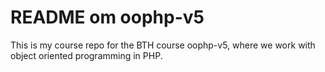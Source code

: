 README om oophp-v5
==========================

This is my course repo for the BTH course oophp-v5, where we work with object oriented programming in PHP.